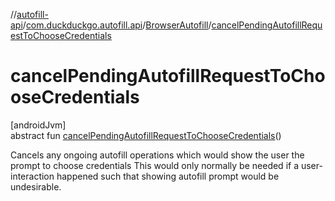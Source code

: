 //[autofill-api](../../../index.md)/[com.duckduckgo.autofill.api](../index.md)/[BrowserAutofill](index.md)/[cancelPendingAutofillRequestToChooseCredentials](cancel-pending-autofill-request-to-choose-credentials.md)

# cancelPendingAutofillRequestToChooseCredentials

[androidJvm]\
abstract fun [cancelPendingAutofillRequestToChooseCredentials](cancel-pending-autofill-request-to-choose-credentials.md)()

Cancels any ongoing autofill operations which would show the user the prompt to choose credentials This would only normally be needed if a user-interaction happened such that showing autofill prompt would be undesirable.
